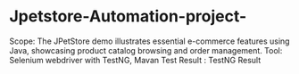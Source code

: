 # Jpetstore-Automation-project-
Scope: The JPetStore  demo illustrates essential e-commerce features using
Java, showcasing product catalog browsing and order management.
Tool: Selenium webdriver with TestNG, Mavan
Test Result : TestNG Result



